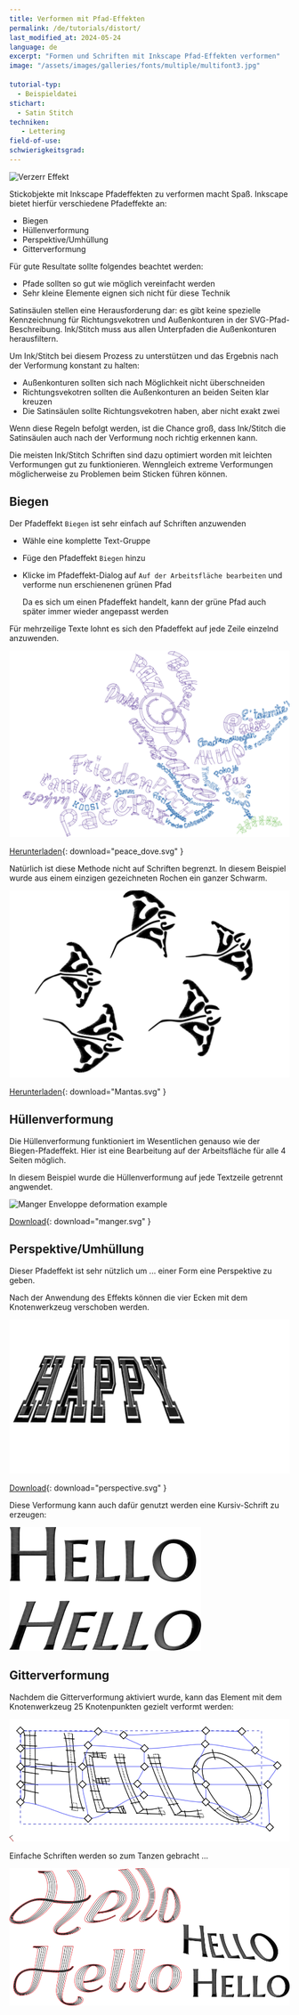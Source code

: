 ```yaml
---
title: Verformen mit Pfad-Effekten
permalink: /de/tutorials/distort/
last_modified_at: 2024-05-24
language: de
excerpt: "Formen und Schriften mit Inkscape Pfad-Effekten verformen"
image: "/assets/images/galleries/fonts/multiple/multifont3.jpg"

tutorial-typ:
  - Beispieldatei
stichart: 
  - Satin Stitch
techniken:
   - Lettering
field-of-use:
schwierigkeitsgrad: 
---
```

![Verzerr Effekt](/assets/images/galleries/fonts/multiple/multifont3.jpg)

Stickobjekte mit Inkscape Pfadeffekten zu verformen macht Spaß. Inkscape bietet hierfür verschiedene Pfadeffekte an:

* Biegen
* Hüllenverformung
* Perspektive/Umhüllung
* Gitterverformung

Für gute Resultate sollte folgendes beachtet werden:

* Pfade sollten so gut wie möglich vereinfacht werden
* Sehr kleine Elemente eignen sich nicht für diese Technik

Satinsäulen stellen eine Herausforderung dar: es gibt keine spezielle Kennzeichnung für Richtungsvekotren und Außenkonturen in der SVG-Pfad-Beschreibung. Ink/Stitch muss aus allen Unterpfaden die Außenkonturen herausfiltern.

Um Ink/Stitch bei diesem Prozess zu unterstützen und das Ergebnis nach der Verformung konstant zu halten:

* Außenkonturen sollten sich nach Möglichkeit nicht überschneiden
* Richtungsvekotren sollten die Außenkonturen an beiden Seiten klar kreuzen
* Die Satinsäulen sollte Richtungsvekotren haben, aber nicht exakt zwei

Wenn diese Regeln befolgt werden, ist die Chance groß, dass Ink/Stitch die Satinsäulen auch nach der Verformung noch richtig erkennen kann.

Die meisten Ink/Stitch Schriften sind dazu optimiert worden mit leichten Verformungen gut zu funktionieren.
Wenngleich extreme Verformungen möglicherweise zu Problemen beim Sticken führen können.

## Biegen

Der Pfadeffekt `Biegen` ist sehr einfach auf Schriften anzuwenden

* Wähle eine komplette Text-Gruppe
* Füge den Pfadeffekt `Biegen` hinzu
* Klicke im Pfadeffekt-Dialog auf `Auf der Arbeitsfläche bearbeiten` und verforme nun erschienenen grünen Pfad

  Da es sich um einen Pfadeffekt handelt, kann der grüne Pfad auch später immer wieder angepasst werden

Für mehrzeilige Texte lohnt es sich den Pfadeffekt auf jede Zeile einzelnd anzuwenden.

![Text Biegen Beispiel](/assets/images/tutorials/distort/peace_dove.svg)

[Herunterladen](/assets/images/tutorials/distort/peace_dove.svg){: download="peace_dove.svg" }

Natürlich ist diese Methode nicht auf Schriften begrenzt. In diesem Beispiel wurde aus einem einzigen gezeichneten Rochen ein ganzer Schwarm.

![Mantas Bend Example](/assets/images/tutorials/distort/Mantas.svg)

[Herunterladen](/assets/images/tutorials/distort/Mantas.svg){: download="Mantas.svg" }

## Hüllenverformung

Die Hüllenverformung funktioniert im Wesentlichen genauso wie der Biegen-Pfadeffekt. Hier ist eine Bearbeitung auf der Arbeitsfläche für alle 4 Seiten möglich.

In diesem Beispiel wurde die Hüllenverformung auf jede Textzeile getrennt angwendet.

![Manger Enveloppe deformation example](/assets/images/tutorials/distort/manger.svg)

[Download](/assets/images/tutorials/distort/manger.svg){: download="manger.svg" }

## Perspektive/Umhüllung

Dieser Pfadeffekt ist sehr nützlich um ... einer Form eine Perspektive zu geben.

Nach der Anwendung des Effekts können die vier Ecken mit dem Knotenwerkzeug verschoben werden.

![perspective example](/assets/images/tutorials/distort/perspective.svg)

[Download](/assets/images/tutorials/distort/manger.svg){: download="perspective.svg" }

Diese Verformung kann auch dafür genutzt werden eine Kursiv-Schrift zu erzeugen:

![italique](/assets/images/tutorials/distort/italic.png)

## Gitterverformung

Nachdem die Gitterverformung aktiviert wurde, kann das Element mit dem Knotenwerkzeug 25 Knotenpunkten gezielt verformt werden: 

![grid](/assets/images/tutorials/distort/grid.png)

Einfache Schriften werden so zum Tanzen gebracht ...

![italique](/assets/images/tutorials/distort/hello.png)


